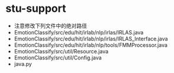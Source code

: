 stu-support
===========
* 注意修改下列文件中的绝对路径
 * EmotionClassify/src/edu/hit/irlab/nlp/irlas/IRLAS.java
 * EmotionClassify/src/edu/hit/irlab/nlp/irlas/IRLAS_Interface.java
 * EmotionClassify/src/edu/hit/irlab/nlp/tools/FMMProcessor.java
 * EmotionClassify/src/util/Resource.java
 * EmotionClassify/src/util/Config.java
 * java.py
